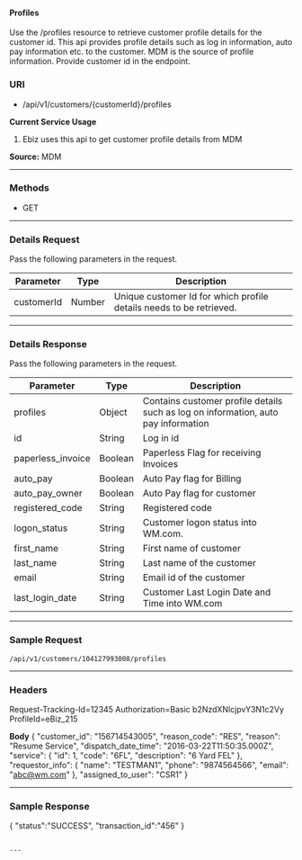 <link href="markdown.css" rel="stylesheet"></link>

<h4> Profiles </h4>

Use the /profiles resource to retrieve customer profile details for the customer id. This api provides profile details such as log in information, auto pay information etc. to the customer. MDM is the source of profile information. Provide customer id in the endpoint.


### **URI**

- /api/v1/customers/{customerId}/profiles

**Current Service Usage**

1.	Ebiz uses this api to get customer profile details from MDM

  **Source:** MDM

---

### **Methods**
- GET

---

### **Details Request**
Pass the following parameters in the request.

| Parameter    |Type | Description                              |
| -------------	|----------------|-----------------------------------------------------------------|
|	customerId	|	Number	|	Unique customer Id for which profile details needs to be retrieved.|


---

### **Details Response**
Pass the following parameters in the request.

| Parameter    |Type | Description                              |
| -------------	|----------------|-----------------------------------------------------------------|
|	profiles	|	Object	|	Contains customer profile details such as log on information, auto pay information	|
|	id	|	String	|	Log in id	|
|	paperless_invoice	|	Boolean	|	Paperless Flag for receiving Invoices	|
|	auto_pay	|	Boolean	|	Auto Pay flag for Billing	|
|	auto_pay_owner	|	Boolean	|	Auto Pay flag for customer	|
|	registered_code	|	String	|	Registered code	|
|	logon_status	|	String	|	Customer logon status into WM.com.	|
|	first_name	|	String	|	First name of customer	|
|	last_name	|	String	|	Last name of the customer	|
|	email	|	String	|	Email id of the customer	|
|	last_login_date	|	String	|	Customer Last Login Date and Time into WM.com	|


---

### **Sample Request**
```
/api/v1/customers/104127993008/profiles

```

---
### **Headers**

Request-Tracking-Id=12345
Authorization=Basic b2NzdXNlcjpvY3N1c2Vy
ProfileId=eBiz_215

**Body**
{
"customer_id": "156714543005",
    "reason_code": "RES",
    "reason": "Resume Service",
    "dispatch_date_time": "2016-03-22T11:50:35.000Z",
    "service": {
        "id": 1,
        "code": "6FL",
        "description": "6 Yard FEL"
    },
    "requestor_info": {
        "name": "TESTMAN1",
        "phone": "9874564566",
        "email": "abc@wm.com"
    },
    "assigned_to_user": "CSR1"
}

---

### **Sample Response**

{
    "status":"SUCCESS",
    "transaction_id":"456"
}


```

---
